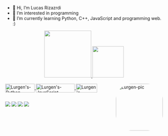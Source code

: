 - 👋 Hi, I’m Lucas Rizazrdi
- 👀 I’m interested in programming
- 🌱 I’m currently learning Python, C++, JavaScript and programming web. :)

<!---
Lurgen is a ✨ special ✨ furry because except likes programming, he likes to draw too :)
--->

<div align="center">
  <a href="https://github.com/lrizzardi-frry">
  <img height="150em" src="https://github-readme-stats.vercel.app/api?username=lrizzardi-frry&show_icons=true&theme=maroongold&include_all_commits=true&count_private=true"/>
  <img height="100em" src="https://github-readme-stats.vercel.app/api/top-langs/?username=lrizzardi-frry&layout=compact&langs_count=7&theme=maroongold "/>
</div>
  
  <div style="display: inline_block"><br>
  <img align="center" alt="Lurgen's-Python" height="28" width="94" src="https://img.shields.io/badge/Python-14354C?style=for-the-badge&logo=python&logoColor=white">
  <img align="center" alt="Lurgen's-JavaScript" height="28" width="124" src="https://img.shields.io/badge/JavaScript-F7DF1E?style=for-the-badge&logo=javascript&logoColor=black">
  <img align="center" alt="Lurgen's-CPlusPlus" height="28" width="68" src="https://img.shields.io/badge/C%2B%2B-00599C?style=for-the-badge&logo=c%2B%2B&logoColor=white">
  <img align="right" alt="Lurgen-pic" height="150" style="border-radius:50px;" src="https://scontent-gru1-2.cdninstagram.com/v/t51.2885-15/fr/e15/s1080x1080/235736804_308191534397528_8359681250223188516_n.jpg?_nc_ht=scontent-gru1-2.cdninstagram.com&_nc_cat=108&_nc_ohc=YXukLKWoAUwAX_paLap&edm=AP_V10EBAAAA&ccb=7-4&oh=b84af0aa31890c26a8ac6cb3821d4383&oe=617115FF&_nc_sid=4f375e">
</div>
  
  ##
  </div>
    <a href="https://www.linkedin.com/in/lucas-rizzardi-rodrigues-078486197/" target="_blank"><img src="https://img.shields.io/badge/-LinkedIn-%230077B5?style=for-the-badge&logo=linkedin&logoColor=white" target="_blank"></a> 
  <a href="https://www.instagram.com/lurgen.lr/" target="_blank"><img src="https://img.shields.io/badge/-Instagram-%23E4405F?style=for-the-badge&logo=instagram&logoColor=white" target="_blank"></a>
  <a href = "https://twitter.com/lurgentwenty04"><img src="https://img.shields.io/badge/Twitter-1DA1F2?style=for-the-badge&logo=twitter&logoColor=white" target="_blank"></a>
  <a href = "mailto:lukinhas10085.lrr@gmail.com"><img src="https://img.shields.io/badge/-Gmail-%23333?style=for-the-badge&logo=gmail&logoColor=white" target="_blank"></a>
  </div>
